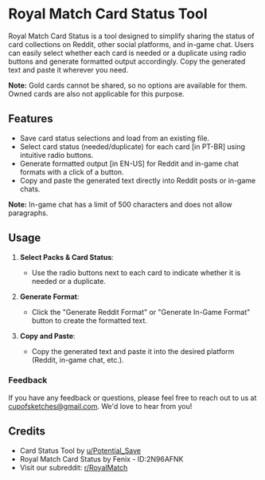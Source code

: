 # Royal Match Card Status Tool

Royal Match Card Status is a tool designed to simplify sharing the status of card collections on Reddit, other social platforms, and in-game chat. Users can easily select whether each card is needed or a duplicate using radio buttons and generate formatted output accordingly. Copy the generated text and paste it wherever you need.

**Note:** Gold cards cannot be shared, so no options are available for them. Owned cards are also not applicable for this purpose.

## Features

- Save card status selections and load from an existing file.
- Select card status (needed/duplicate) for each card [in PT-BR] using intuitive radio buttons.
- Generate formatted output [in EN-US] for Reddit and in-game chat formats with a click of a button.
- Copy and paste the generated text directly into Reddit posts or in-game chats.

**Note:** In-game chat has a limit of 500 characters and does not allow paragraphs.

## Usage

1. **Select Packs & Card Status**:
   - Use the radio buttons next to each card to indicate whether it is needed or a duplicate.

2. **Generate Format**:
   - Click the "Generate Reddit Format" or "Generate In-Game Format" button to create the formatted text.

3. **Copy and Paste**:
   - Copy the generated text and paste it into the desired platform (Reddit, in-game chat, etc.).

### Feedback

If you have any feedback or questions, please feel free to reach out to us at cupofsketches@gmail.com. We'd love to hear from you!

## Credits

- Card Status Tool by [u/Potential_Save](https://www.reddit.com/user/Potential_Save/)
- Royal Match Card Status by Fenix - ID:2N96AFNK
- Visit our subreddit: [r/RoyalMatch](https://www.reddit.com/r/RoyalMatch)
